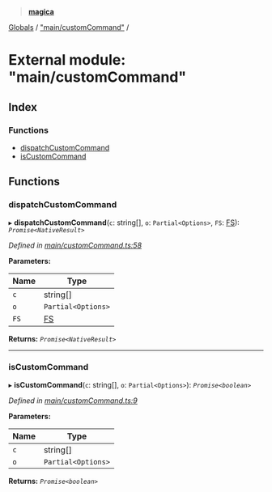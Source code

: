 > **[magica](../README.md)**

[Globals](../README.md) / ["main/customCommand"](_main_customcommand_.md) /

# External module: "main/customCommand"

## Index

### Functions

* [dispatchCustomCommand](_main_customcommand_.md#dispatchcustomcommand)
* [isCustomCommand](_main_customcommand_.md#iscustomcommand)

## Functions

###  dispatchCustomCommand

▸ **dispatchCustomCommand**(`c`: string[], `o`: `Partial<Options>`, `FS`: [FS](../interfaces/_file_emscriptenfs_.fs.md)): *`Promise<NativeResult>`*

*Defined in [main/customCommand.ts:58](https://github.com/cancerberoSgx/magica/blob/80b354c/src/main/customCommand.ts#L58)*

**Parameters:**

Name | Type |
------ | ------ |
`c` | string[] |
`o` | `Partial<Options>` |
`FS` | [FS](../interfaces/_file_emscriptenfs_.fs.md) |

**Returns:** *`Promise<NativeResult>`*

___

###  isCustomCommand

▸ **isCustomCommand**(`c`: string[], `o`: `Partial<Options>`): *`Promise<boolean>`*

*Defined in [main/customCommand.ts:9](https://github.com/cancerberoSgx/magica/blob/80b354c/src/main/customCommand.ts#L9)*

**Parameters:**

Name | Type |
------ | ------ |
`c` | string[] |
`o` | `Partial<Options>` |

**Returns:** *`Promise<boolean>`*